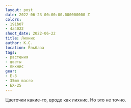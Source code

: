 ```yaml
---
layout: post
date: 2022-06-23 00:00:00.000000000 Z
colors:
- 191b07
- 4a4022
shoot_date: 2022-06-22
title: Лихнис
author: К.С.
location: Ёльбаза
tags:
- растения
- цветы
- лихнис
gear:
- E-3
- 35mm macro
- EX-25
---
```

Цветочки какие-то, вроде как лихнис. Но это не точно.

